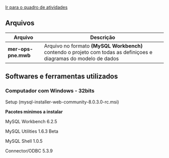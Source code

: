 [Ir para o quadro de atividades](https://github.com/ops-org/projeto-novo-eleitor/projects/1)

## Arquivos

Arquivo | Descrição
------ | -------
**mer-ops-pne.mwb** | Arquivo no formato **(MySQL Workbench)** contendo o projeto com todas as definiçoes e diagramas do modelo de dados


## Softwares e ferramentas utilizados 
### Computador com Windows - 32bits
Setup (mysql-installer-web-community-8.0.3.0-rc.msi)

**Pacotes mínimos a instalar**

MySQL Workbench 6.2.5

MySQL Utilities 1.6.3 Beta

MySQL Shell 1.0.5

Connector/ODBC 5.3.9

